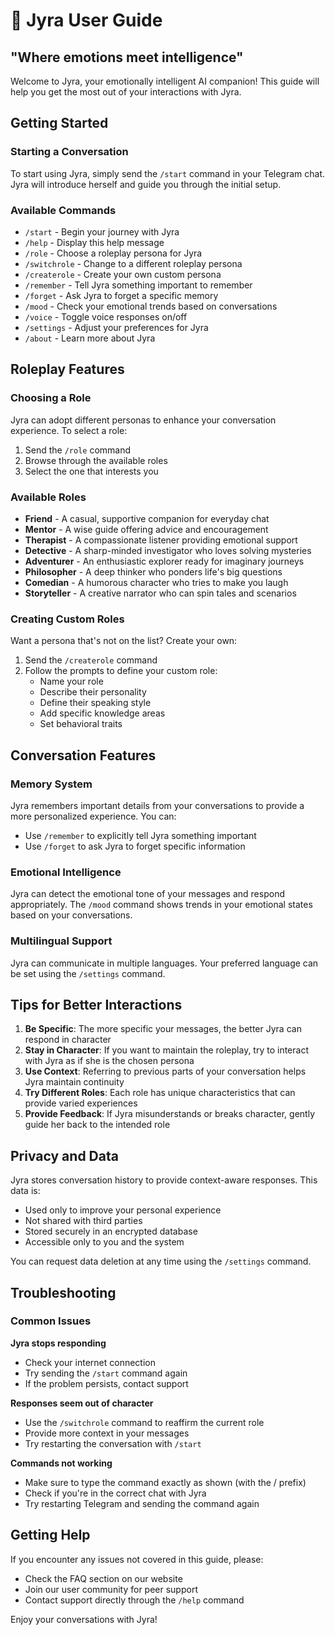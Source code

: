 # 📘 Jyra User Guide
## "Where emotions meet intelligence"

Welcome to Jyra, your emotionally intelligent AI companion! This guide will help you get the most out of your interactions with Jyra.

## Getting Started

### Starting a Conversation
To start using Jyra, simply send the `/start` command in your Telegram chat. Jyra will introduce herself and guide you through the initial setup.

### Available Commands
- `/start` - Begin your journey with Jyra
- `/help` - Display this help message
- `/role` - Choose a roleplay persona for Jyra
- `/switchrole` - Change to a different roleplay persona
- `/createrole` - Create your own custom persona
- `/remember` - Tell Jyra something important to remember
- `/forget` - Ask Jyra to forget a specific memory
- `/mood` - Check your emotional trends based on conversations
- `/voice` - Toggle voice responses on/off
- `/settings` - Adjust your preferences for Jyra
- `/about` - Learn more about Jyra

## Roleplay Features

### Choosing a Role
Jyra can adopt different personas to enhance your conversation experience. To select a role:

1. Send the `/role` command
2. Browse through the available roles
3. Select the one that interests you

### Available Roles
- **Friend** - A casual, supportive companion for everyday chat
- **Mentor** - A wise guide offering advice and encouragement
- **Therapist** - A compassionate listener providing emotional support
- **Detective** - A sharp-minded investigator who loves solving mysteries
- **Adventurer** - An enthusiastic explorer ready for imaginary journeys
- **Philosopher** - A deep thinker who ponders life's big questions
- **Comedian** - A humorous character who tries to make you laugh
- **Storyteller** - A creative narrator who can spin tales and scenarios

### Creating Custom Roles
Want a persona that's not on the list? Create your own:

1. Send the `/createrole` command
2. Follow the prompts to define your custom role:
   - Name your role
   - Describe their personality
   - Define their speaking style
   - Add specific knowledge areas
   - Set behavioral traits

## Conversation Features

### Memory System
Jyra remembers important details from your conversations to provide a more personalized experience. You can:

- Use `/remember` to explicitly tell Jyra something important
- Use `/forget` to ask Jyra to forget specific information

### Emotional Intelligence
Jyra can detect the emotional tone of your messages and respond appropriately. The `/mood` command shows trends in your emotional states based on your conversations.

### Multilingual Support
Jyra can communicate in multiple languages. Your preferred language can be set using the `/settings` command.

## Tips for Better Interactions

1. **Be Specific**: The more specific your messages, the better Jyra can respond in character
2. **Stay in Character**: If you want to maintain the roleplay, try to interact with Jyra as if she is the chosen persona
3. **Use Context**: Referring to previous parts of your conversation helps Jyra maintain continuity
4. **Try Different Roles**: Each role has unique characteristics that can provide varied experiences
5. **Provide Feedback**: If Jyra misunderstands or breaks character, gently guide her back to the intended role

## Privacy and Data

Jyra stores conversation history to provide context-aware responses. This data is:
- Used only to improve your personal experience
- Not shared with third parties
- Stored securely in an encrypted database
- Accessible only to you and the system

You can request data deletion at any time using the `/settings` command.

## Troubleshooting

### Common Issues

**Jyra stops responding**
- Check your internet connection
- Try sending the `/start` command again
- If the problem persists, contact support

**Responses seem out of character**
- Use the `/switchrole` command to reaffirm the current role
- Provide more context in your messages
- Try restarting the conversation with `/start`

**Commands not working**
- Make sure to type the command exactly as shown (with the / prefix)
- Check if you're in the correct chat with Jyra
- Try restarting Telegram and sending the command again

## Getting Help

If you encounter any issues not covered in this guide, please:
- Check the FAQ section on our website
- Join our user community for peer support
- Contact support directly through the `/help` command

Enjoy your conversations with Jyra!
